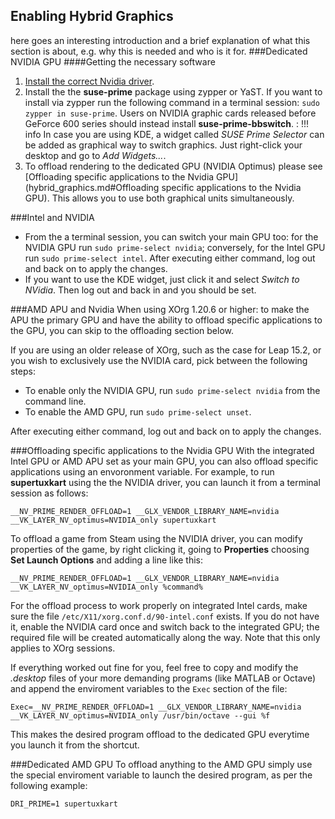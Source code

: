 ## Enabling Hybrid Graphics
here goes an interesting introduction and a brief explanation of what this section is about, e.g. why this is needed and who is it for.
###Dedicated NVIDIA GPU
####Getting the necessary software
1. [Install the correct Nvidia driver](install_proprietary.md).
2. Install the the __suse-prime__ package using zypper or YaST.  If you want to install via zypper run the following command in a terminal session: `sudo zypper in suse-prime`. Users on NVIDIA graphic cards released before GeForce 600 series should instead install __suse-prime-bbswitch__.
:   !!! info 
        In case you are using KDE, a widget called _SUSE Prime Selector_ can be added as graphical way to switch graphics. Just right-click your desktop and go to _Add Widgets..._.
3. To offload rendering to the dedicated GPU (NVIDIA Optimus) please see [Offloading specific applications to the Nvidia GPU](hybrid_graphics.md#Offloading specific applications to the Nvidia GPU). This allows you to use both graphical units simultaneously.

###Intel and NVIDIA
* From the a terminal session, you can switch your main GPU too: for the NVIDIA GPU run `sudo prime-select nvidia`; conversely, for the Intel GPU run `sudo prime-select intel`. After executing either command, log out and back on to apply the changes.
* If you want to use the KDE widget, just click it and select _Switch to NVidia_. Then log out and back in and you should be set.

###AMD APU and Nvidia
When using XOrg 1.20.6 or higher: to make the APU the primary GPU and have the ability to offload specific applications to the GPU, you can skip to the offloading section below.

If you are using an older release of XOrg, such as the case for Leap 15.2, or you wish to exclusively use the NVIDIA card, pick between the following steps:

* To enable only the NVIDIA GPU, run `sudo prime-select nvidia` from the command line.
* To enable the AMD GPU, run `sudo prime-select unset`.
    
After executing either command, log out and back on to apply the changes.

###Offloading specific applications to the Nvidia GPU
With the integrated Intel GPU or AMD APU set as your main GPU, you can also offload specific applications using an envoronment variable. For example, to run __supertuxkart__ using the the NVIDIA driver, you can launch it from a terminal session as follows:
    
    __NV_PRIME_RENDER_OFFLOAD=1 __GLX_VENDOR_LIBRARY_NAME=nvidia __VK_LAYER_NV_optimus=NVIDIA_only supertuxkart
    
To offload a game from Steam using the NVIDIA driver, you can modify properties of the game, by right clicking it, going to **Properties** choosing __Set Launch Options__ and adding a line like this:

    __NV_PRIME_RENDER_OFFLOAD=1 __GLX_VENDOR_LIBRARY_NAME=nvidia __VK_LAYER_NV_optimus=NVIDIA_only %command%

For the offload process to work properly on integrated Intel cards, make sure the file `/etc/X11/xorg.conf.d/90-intel.conf` exists. If you do not have it, enable the NVIDIA card once and switch back to the integrated GPU; the required file will be created automatically along the way. Note that this only applies to XOrg sessions.

If everything worked out fine for you, feel free to copy and modify the _.desktop_ files of your more demanding programs (like MATLAB or Octave) and append the enviroment variables to the `Exec` section of the file:
    
    Exec=__NV_PRIME_RENDER_OFFLOAD=1 __GLX_VENDOR_LIBRARY_NAME=nvidia __VK_LAYER_NV_optimus=NVIDIA_only /usr/bin/octave --gui %f
    
This makes the desired program offload to the dedicated GPU everytime you launch it from the shortcut.
        
###Dedicated AMD GPU
To offload anything to the AMD GPU simply use the special enviroment variable to launch the desired program, as per the following example:

    DRI_PRIME=1 supertuxkart
